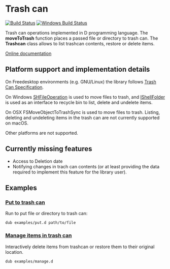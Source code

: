 # Trash can

[![Build Status](https://travis-ci.org/FreeSlave/trashcan.svg?branch=master)](https://travis-ci.org/FreeSlave/trashcan) [![Windows Build Status](https://ci.appveyor.com/api/projects/status/github/FreeSlave/trashcan?branch=master&svg=true)](https://ci.appveyor.com/project/FreeSlave/trashcan)

Trash can operations implemented in D programming language.
The **moveToTrash** function places a passed file or directory to trash can. The **Trashcan** class allows to list trashcan contents, restore or delete items.

[Online documentation](https://freeslave.github.io/trashcan/trashcan.html)

## Platform support and implementation details

On Freedesktop environments (e.g. GNU/Linux) the library follows [Trash Can Specification](https://www.freedesktop.org/wiki/Specifications/trash-spec/).

On Windows [SHFileOperation](https://msdn.microsoft.com/en-us/library/windows/desktop/bb762164(v=vs.85).aspx) is used to move files to trash, and [IShellFolder](https://msdn.microsoft.com/en-us/library/windows/desktop/bb775075(v=vs.85).aspx) is used as an interface to recycle bin to list, delete and undelete items.

On OSX FSMoveObjectToTrashSync is used to move files to trash. Listing, deleting and undeleting items in the trash can are not currently supported on macOS.

Other platforms are not supported.

## Currently missing features

* Access to Deletion date
* Notifying changes in trach can contents (or at least providing the data required to implement this feature for the library user).

## Examples

### [Put to trash can](examples/put.d)

Run to put file or directory to trash can:

    dub examples/put.d path/to/file

### [Manage items in trash can](examples/manage.d)

Interactively delete items from trashcan or restore them to their original location.

    dub examples/manage.d
